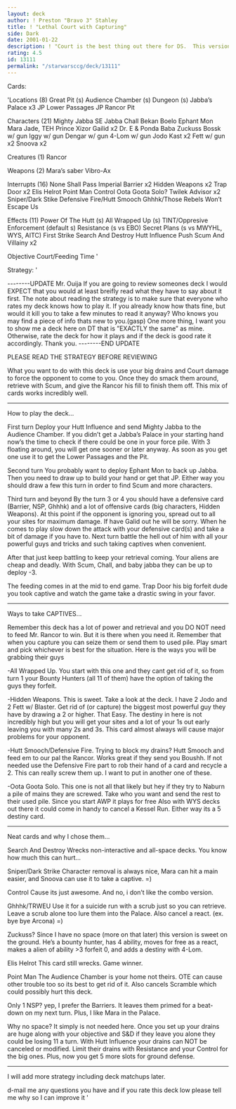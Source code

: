 ```yaml
---
layout: deck
author: ! Preston "Bravo 3" Stahley
title: ! "Lethal Court with Capturing"
side: Dark
date: 2001-01-22
description: ! "Court is the best thing out there for DS.  This version has what it takes to win."
rating: 4.5
id: 13111
permalink: "/starwarsccg/deck/13111"
---
```

Cards: 

'Locations (8)
Great Pit (s)
Audience Chamber (s)
Dungeon (s)
Jabba’s Palace x3
JP Lower Passages
JP Rancor Pit

Characters (21)
Mighty Jabba
SE Jabba
Chall Bekan
Boelo
Ephant Mon
Mara Jade, TEH
Prince Xizor
Gailid x2
Dr. E & Ponda Baba
Zuckuss
Bossk w/ gun
Iggy w/ gun
Dengar w/ gun
4-Lom w/ gun
Jodo Kast x2
Fett w/ gun x2
Snoova x2

Creatures (1)
Rancor

Weapons (2)
Mara’s saber
Vibro-Ax

Interrupts (16)
None Shall Pass
Imperial Barrier x2
Hidden Weapons x2
Trap Door x2
Elis Helrot
Point Man
Control
Oota Goota Solo?
Twilek Advisor x2
Sniper/Dark Stike
Defensive Fire/Hutt Smooch
Ghhhk/Those Rebels Won’t Escape Us


Effects (11)
Power Of The Hutt (s)
All Wrapped Up (s)
TINT/Oppresive Enforcement (default s)
Resistance (s vs EBO)
Secret Plans (s vs MWYHL, WYS, AITC)
First Strike
Search And Destroy
Hutt Influence
Push
Scum And Villainy x2

Objective
Court/Feeding Time '

Strategy: '

--------UPDATE
Mr. Ouija
If you are going to review someones deck I would EXPECT that you would at least breifly read what they have to say about it first.  The note about reading the strategy is to make sure that everyone who rates my deck knows how to play it.  If you already know how thats fine, but would it kill you to take a few minutes to read it anyway?  Who knows you may find a piece of info thats new to you.(gasp)  One more thing, I want you to show me a deck here on DT that is ”EXACTLY the same” as mine.  Otherwise, rate the deck for how it plays and if the deck is good rate it accordingly.  Thank you.
--------END UPDATE

PLEASE READ THE STRATEGY BEFORE REVIEWING

What you want to do with this deck is use your big drains and Court damage to force the opponent to come to you.  Once they do smack them around, retrieve with Scum, and give the Rancor his fill to finish them off.	This mix of cards works incredibly well.

------------------------------
How to play the deck...

First turn
Deploy your Hutt Influence and send Mighty Jabba to the Audience Chamber.  If you didn’t get a Jabba’s Palace in your starting hand now’s the time to check if there could be one in your force pile.  With 3 floating around, you will get one sooner or later anyway.  As soon as you get one use it to get the Lower Passages and the Pit.

Second turn
You probably want to deploy Ephant Mon to back up Jabba.  Then you need to draw up to build your hand or get that JP.  Either way you should draw a few this turn in order to find Scum and more characters.

Third turn and beyond
By the turn 3 or 4 you should have a defensive card (Barrier, NSP, Ghhhk) and a lot of offensive cards (big characters, Hidden Weapons).  At this point if the opponent is ignoring you, spread out to all your sites for maximum damage.  If have Galid out he will be sorry.	When he comes to play slow down the attack with your defensive card(s) and take a bit of damage if you have to.  Next turn battle the hell out of him with all your powerful guys and tricks and such taking captives when convenient.

After that just keep battling to keep your retrieval coming.  Your aliens are cheap and deadly.  With Scum, Chall, and baby jabba they can be up to deploy -3.

The feeding comes in at the mid to end game.  Trap Door his big forfeit dude you took captive and watch the game take a drastic swing in your favor.

------------------------------
Ways to take CAPTIVES...

Remember this deck has a lot of power and retrieval and you DO NOT need to feed Mr. Rancor to win.  But it is there when you need it.  Remember that when you capture you can seize them or send them to used pile.  Play smart and pick whichever is best for the situation.  Here is the ways you will be grabbing their guys

-All Wrapped Up.  You start with this one and they cant get rid of it, so from turn 1 your Bounty Hunters (all 11 of them) have the option of taking the guys they forfeit.

-Hidden Weapons.  This is sweet.  Take a look at the deck.  I have 2 Jodo and 2 Fett w/ Blaster.  Get rid of (or capture) the biggest most powerful guy they have by drawing a 2 or higher.  That Easy.  The destiny in here is not incredibly high but you will get your sites and a lot of your 1s out early leaving you with many 2s and 3s.  This card almost always will cause major problems for your opponent.

-Hutt Smooch/Defensive Fire.  Trying to block my drains?  Hutt Smooch and feed em to our pal the Rancor.  Works great if they send you Boushh.	If not needed use the Defensive Fire part to rob their hand of a card and recycle a 2.	This can really screw them up.	I want to put in another one of these.

-Oota Goota Solo.  This one is not all that likely but hey if they try to Naburn a pile of mains they are screwed.  Take who you want and send the rest to their used pile.  Since you start AWP it plays for free  Also with WYS decks out there it could come in handy to cancel a Kessel Run.  Either way its a 5 destiny card.

-----------------------------
Neat cards and why I chose them...

Search And Destroy
Wrecks non-interactive and all-space decks.  You know how much this can hurt...

Sniper/Dark Strike
Character removal is always nice, Mara can hit a main easier, and Snoova can use it to take a captive.	=)

Control
Cause its just awesome.  And no, i don’t like the combo version.

Ghhhk/TRWEU
Use it for a suicide run with a scrub just so you can retrieve.  Leave a scrub alone too lure them into the Palace.  Also cancel a react.  (ex. bye bye Arcona)  =)

Zuckuss?
Since I have no space (more on that later) this version is sweet on the ground.  He’s a bounty hunter, has 4 ability, moves for free as a react, makes a alien of ability >3 forfeit 0, and adds a destiny with 4-Lom.

Elis Helrot
This card still wrecks.  Game winner.

Point Man
The Audience Chamber is your home not theirs.  OTE can cause other trouble too so its best to get rid of it.  Also cancels Scramble which could possibly hurt this deck.

Only 1 NSP?  yep, I prefer the Barriers.  It leaves them primed for a beat-down on my next turn.  Plus, I like Mara in the Palace.

Why no space?
It simply is not needed here.  Once you set up your drains are huge along with your objective and S&D if they leave you alone they could be losing 11 a turn.  With Hutt Influence your drains can NOT be canceled or modified.  Limit their drains with Resistance and your Control for the big ones. Plus, now you get 5 more slots for ground defense.

------------------------------
I will add more strategy including deck matchups later.

d-mail me any questions you have and if you rate this deck low please tell me why so I can improve it	  '
